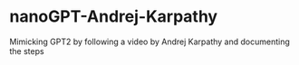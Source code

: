 # nanoGPT-Andrej-Karpathy
Mimicking GPT2 by following a video by Andrej Karpathy and documenting the steps
